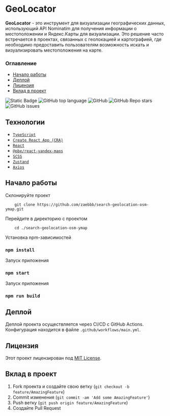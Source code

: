 # GeoLocator

**GeoLocator** - это инструмент для визуализации географических данных, использующий API Nominatim для получения информации о местоположении и Яндекс.Карты для визуализации. Это решение часто встречается в проектах, связанных с геолокацией и картографией, где необходимо предоставить пользователям возможность искать и визуализировать местоположения на карте.

### Оглавление

- [Начало работы](#начало-работы)
- [Деплой](#деплой)
- [Лицензия](#лицензия)
- [Вклад в проект](#вклад-в-проект)


![Static Badge](https://img.shields.io/badge/Geolocator-Zaebbb-Zaebbb)
![GitHub top language](https://img.shields.io/github/languages/top/zaebbb/geolocator)
![GitHub](https://img.shields.io/github/license/zaebbb/geolocator)
![GitHub Repo stars](https://img.shields.io/github/stars/zaebbb/geolocator)
![GitHub issues](https://img.shields.io/github/issues/zaebbb/geolocator)

## Технологии

- [`TypeScript`](https://www.typescriptlang.org/)
- [`Create React App (CRA)`](https://create-react-app.dev/)
- [`React`](https://reactjs.org/)
- [`@pbe/react-yandex-maps`](https://github.com/pbe/react-yandex-maps)
- [`SCSS`](https://sass-lang.com/)
- [`Zustand`](https://github.com/pmndrs/zustand)
- [`Axios`](https://github.com/axios/axios)

## Начало работы

Склонируйте проект 
```shell
    git clone https://github.com/zaebbb/search-geolocation-osm-ymap.git
```
Перейдите в директорию с проектом 
```shell
    cd ./search-geolocation-osm-ymap
```
Установка npm-зависимостей
### `npm install`
Запуск приложения
### `npm start`
Запуск приложения
### `npm run build`

## Деплой

Деплой проекта осуществляется через CI/CD с GitHub Actions. Конфигурация находится в файле `.github/workflows/main.yml`.

## Лицензия

Этот проект лицензирован под [MIT License](LICENSE).

## Вклад в проект

1. Fork проекта и создайте свою ветку (`git checkout -b feature/AmazingFeature`)
2. Commit изменения (`git commit -am 'Add some AmazingFeature'`)
3. Push ветку (`git push origin feature/AmazingFeature`)
4. Создайте Pull Request
